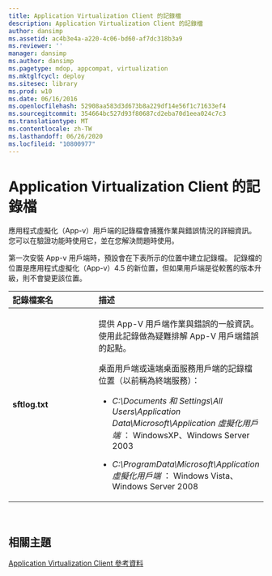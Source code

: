 ```yaml
---
title: Application Virtualization Client 的記錄檔
description: Application Virtualization Client 的記錄檔
author: dansimp
ms.assetid: ac4b3e4a-a220-4c06-bd60-af7dc318b3a9
ms.reviewer: ''
manager: dansimp
ms.author: dansimp
ms.pagetype: mdop, appcompat, virtualization
ms.mktglfcycl: deploy
ms.sitesec: library
ms.prod: w10
ms.date: 06/16/2016
ms.openlocfilehash: 52908aa583d3d673b8a229df14e56f1c71633ef4
ms.sourcegitcommit: 354664bc527d93f80687cd2eba70d1eea024c7c3
ms.translationtype: MT
ms.contentlocale: zh-TW
ms.lasthandoff: 06/26/2020
ms.locfileid: "10800977"
---
```

# Application Virtualization Client 的記錄檔


應用程式虛擬化（App-v）用戶端的記錄檔會捕獲作業與錯誤情況的詳細資訊。 您可以在驗證功能時使用它，並在您解決問題時使用。

第一次安裝 App-v 用戶端時，預設會在下表所示的位置中建立記錄檔。 記錄檔的位置是應用程式虛擬化（App-v）4.5 的新位置，但如果用戶端是從較舊的版本升級，則不會變更該位置。

<table>
<colgroup>
<col width="50%" />
<col width="50%" />
</colgroup>
<thead>
<tr class="header">
<th align="left">記錄檔案名</th>
<th align="left">描述</th>
</tr>
</thead>
<tbody>
<tr class="odd">
<td align="left"><p><strong>sftlog.txt</strong></p></td>
<td align="left"><p>提供 App-V 用戶端作業與錯誤的一般資訊。 使用此記錄做為疑難排解 App-V 用戶端錯誤的起點。</p>
<p>桌面用戶端或遠端桌面服務用戶端的記錄檔位置（以前稱為終端服務）：</p>
<ul>
<li><p><em>C:\Documents 和 Settings\All Users\Application Data\Microsoft\Application 虛擬化用戶端 </em> ： WindowsXP、Windows Server 2003</p></li>
<li><p><em>C:\ProgramData\Microsoft\Application 虛擬化用戶端 </em> ： Windows Vista、Windows Server 2008</p></li>
</ul></td>
</tr>
</tbody>
</table>

 

## 相關主題


[Application Virtualization Client 參考資料](application-virtualization-client-reference.md)

 

 





